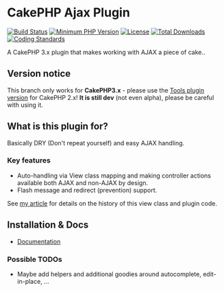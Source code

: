 # CakePHP Ajax Plugin
[![Build Status](https://api.travis-ci.org/dereuromark/cakephp-ajax.png)](https://travis-ci.org/dereuromark/cakephp-ajax)
[![Minimum PHP Version](http://img.shields.io/badge/php-%3E%3D%205.4-8892BF.svg)](https://php.net/)
[![License](https://poser.pugx.org/dereuromark/cakephp-ajax/license.png)](https://packagist.org/packages/dereuromark/cakephp-ajax)
[![Total Downloads](https://poser.pugx.org/dereuromark/cakephp-ajax/d/total.png)](https://packagist.org/packages/dereuromark/cakephp-ajax)
[![Coding Standards](https://img.shields.io/badge/cs-PSR--2--R-yellow.svg)](https://github.com/php-fig-rectified/fig-rectified-standards)

A CakePHP 3.x plugin that makes working with AJAX a piece of cake..

## Version notice

This branch only works for **CakePHP3.x** - please use the [Tools plugin version](https://github.com/dereuromark/cakephp-tools/blob/master/View/RssView.php) for CakePHP 2.x!
**It is still dev** (not even alpha), please be careful with using it.


## What is this plugin for?
Basically DRY (Don't repeat yourself) and easy AJAX handling.

### Key features
- Auto-handling via View class mapping and making controller actions available both AJAX and non-AJAX by design.
- Flash message and redirect (prevention) support.

See [my article](http://www.dereuromark.de/2014/01/09/ajax-and-cakephp/) for details on the history of this view class and plugin code.

## Installation & Docs

- [Documentation](docs/README.md)

### Possible TODOs

* Maybe add helpers and additional goodies around autocomplete, edit-in-place, ...
